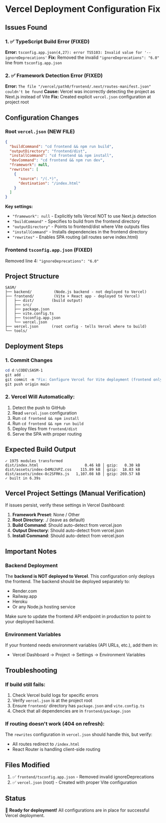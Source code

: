 # Vercel Deployment Configuration Fix

## Issues Found

### 1. ✅ TypeScript Build Error (FIXED)
**Error:** `tsconfig.app.json(4,27): error TS5103: Invalid value for '--ignoreDeprecations'`
**Fix:** Removed the invalid `"ignoreDeprecations": "6.0"` line from `tsconfig.app.json`

### 2. ✅ Framework Detection Error (FIXED)
**Error:** `The file "/vercel/path0/frontend/.next/routes-manifest.json" couldn't be found`
**Cause:** Vercel was incorrectly detecting the project as Next.js instead of Vite
**Fix:** Created explicit `vercel.json` configuration at project root

## Configuration Changes

### Root `vercel.json` (NEW FILE)
```json
{
  "buildCommand": "cd frontend && npm run build",
  "outputDirectory": "frontend/dist",
  "installCommand": "cd frontend && npm install",
  "devCommand": "cd frontend && npm run dev",
  "framework": null,
  "rewrites": [
    {
      "source": "/(.*)",
      "destination": "/index.html"
    }
  ]
}
```

**Key settings:**
- `"framework": null` - Explicitly tells Vercel NOT to use Next.js detection
- `"buildCommand"` - Specifies to build from the frontend directory
- `"outputDirectory"` - Points to frontend/dist where Vite outputs files
- `"installCommand"` - Installs dependencies in the frontend directory
- `"rewrites"` - Enables SPA routing (all routes serve index.html)

### Frontend `tsconfig.app.json` (FIXED)
Removed line 4: `"ignoreDeprecations": "6.0"`

## Project Structure
```
SASM/
├── backend/          (Node.js backend - not deployed to Vercel)
├── frontend/         (Vite + React app - deployed to Vercel)
│   ├── dist/        (build output)
│   ├── src/
│   ├── package.json
│   ├── vite.config.ts
│   ├── tsconfig.app.json
│   └── vercel.json
├── vercel.json      (root config - tells Vercel where to build)
└── tools/
```

## Deployment Steps

### 1. Commit Changes
```powershell
cd d:\CODE\SASM-1
git add .
git commit -m "Fix: Configure Vercel for Vite deployment (frontend only)"
git push origin main
```

### 2. Vercel Will Automatically:
1. Detect the push to GitHub
2. Read `vercel.json` configuration
3. Run `cd frontend && npm install`
4. Run `cd frontend && npm run build`
5. Deploy files from `frontend/dist`
6. Serve the SPA with proper routing

## Expected Build Output
```
✓ 1975 modules transformed
dist/index.html                     0.46 kB │ gzip:   0.30 kB
dist/assets/index-D4MUJVPZ.css    115.89 kB │ gzip:  18.03 kB
dist/assets/index-8c2SFRKs.js   1,107.08 kB │ gzip: 269.57 kB
✓ built in 6.39s
```

## Vercel Project Settings (Manual Verification)

If issues persist, verify these settings in Vercel Dashboard:

1. **Framework Preset**: None / Other
2. **Root Directory**: ./  (leave as default)
3. **Build Command**: Should auto-detect from vercel.json
4. **Output Directory**: Should auto-detect from vercel.json
5. **Install Command**: Should auto-detect from vercel.json

## Important Notes

### Backend Deployment
The **backend is NOT deployed to Vercel**. This configuration only deploys the frontend. The backend should be deployed separately to:
- Render.com
- Railway.app
- Heroku
- Or any Node.js hosting service

Make sure to update the frontend API endpoint in production to point to your deployed backend.

### Environment Variables
If your frontend needs environment variables (API URLs, etc.), add them in:
- Vercel Dashboard → Project → Settings → Environment Variables

## Troubleshooting

### If build still fails:
1. Check Vercel build logs for specific errors
2. Verify `vercel.json` is at the project root
3. Ensure `frontend/` directory has `package.json` and `vite.config.ts`
4. Check that all dependencies are in `frontend/package.json`

### If routing doesn't work (404 on refresh):
The `rewrites` configuration in `vercel.json` should handle this, but verify:
- All routes redirect to `/index.html`
- React Router is handling client-side routing

## Files Modified
1. ✅ `frontend/tsconfig.app.json` - Removed invalid ignoreDeprecations
2. ✅ `vercel.json` (root) - Created with proper Vite configuration

## Status
🎉 **Ready for deployment!** All configurations are in place for successful Vercel deployment.
